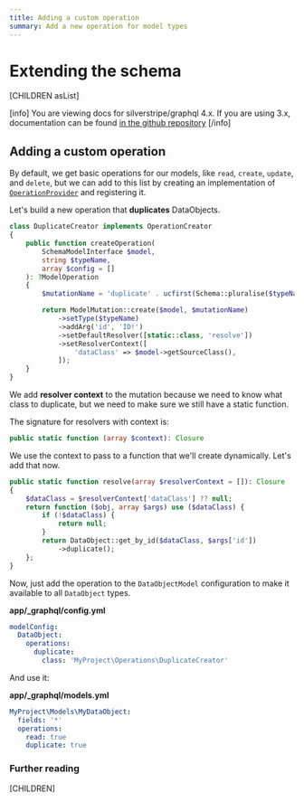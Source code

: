 ```yaml
---
title: Adding a custom operation
summary: Add a new operation for model types 
---
```

# Extending the schema

[CHILDREN asList]

[info]
You are viewing docs for silverstripe/graphql 4.x.
If you are using 3.x, documentation can be found
[in the github repository](https://github.com/silverstripe/silverstripe-graphql/tree/3)
[/info]

## Adding a custom operation

By default, we get basic operations for our models, like `read`, `create`,
`update`, and `delete`, but we can add to this list by creating
an implementation of [`OperationProvider`](api:SilverStripe\GraphQL\Schema\Interfaces\OperationProvider) and registering it.

Let's build a new operation that **duplicates** DataObjects.

```php
class DuplicateCreator implements OperationCreator
{
    public function createOperation(
        SchemaModelInterface $model,
        string $typeName,
        array $config = []
    ): ?ModelOperation
    {
        $mutationName = 'duplicate' . ucfirst(Schema::pluralise($typeName));

        return ModelMutation::create($model, $mutationName)
            ->setType($typeName)
            ->addArg('id', 'ID!')
            ->setDefaultResolver([static::class, 'resolve'])
            ->setResolverContext([
                'dataClass' => $model->getSourceClass(),
            ]);
    }
}
```

We add **resolver context** to the mutation because we need to know
what class to duplicate, but we need to make sure we still have a
static function.

The signature for resolvers with context is:

```php
public static function (array $context): Closure
```

We use the context to pass to a function that we'll create dynamically.
Let's add that now.

```php
public static function resolve(array $resolverContext = []): Closure
{
    $dataClass = $resolverContext['dataClass'] ?? null;
    return function ($obj, array $args) use ($dataClass) {
        if (!$dataClass) {
            return null;
        }
        return DataObject::get_by_id($dataClass, $args['id'])
            ->duplicate();
    };
}
```

Now, just add the operation to the `DataObjectModel` configuration
to make it available to all `DataObject` types.

**app/_graphql/config.yml**
```yaml
modelConfig:
  DataObject:
    operations:
      duplicate:
        class: 'MyProject\Operations\DuplicateCreator'
```

And use it:

**app/_graphql/models.yml**
```yaml
MyProject\Models\MyDataObject:
  fields: '*'
  operations:
    read: true
    duplicate: true
```

### Further reading

[CHILDREN]
